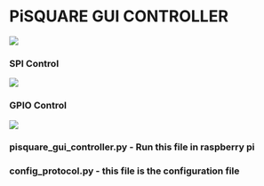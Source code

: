 # PiSQUARE GUI CONTROLLER

<img src = "https://github.com/sbcshop/PiSquare/blob/main/images/img29.png" />

### SPI Control
<img src = "https://github.com/sbcshop/PiSquare/blob/main/images/img30.png" />

### GPIO Control
<img src = "https://github.com/sbcshop/PiSquare/blob/main/images/img31.png" />

### **pisquare_gui_controller.py - Run this file in raspberry pi**
### **config_protocol.py - this file is the configuration file**


